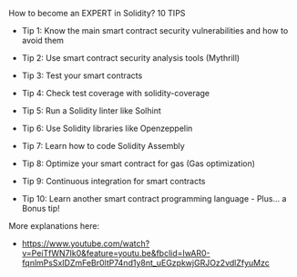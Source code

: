 How to become an EXPERT in Solidity? 10 TIPS

- Tip 1: Know the main smart contract security vulnerabilities and how to avoid them

- Tip 2: Use smart contract security analysis tools (Mythrill)

- Tip 3: Test your smart contracts

- Tip 4: Check test coverage with solidity-coverage

- Tip 5: Run a Solidity linter like Solhint

- Tip 6: Use Solidity libraries like Openzeppelin

- Tip 7: Learn how to code Solidity Assembly

- Tip 8: Optimize your smart contract for gas (Gas optimization)

- Tip 9: Continuous integration for smart contracts

- Tip 10: Learn another smart contract programming language - Plus... a Bonus tip!

More explanations here:
- https://www.youtube.com/watch?v=PeiTfWN7Ik0&feature=youtu.be&fbclid=IwAR0-fqnlmPsSxIDZmFeBr0ltP74nd1y8nt_uEGzpkwjGRJOz2vdlZfyuMzc
